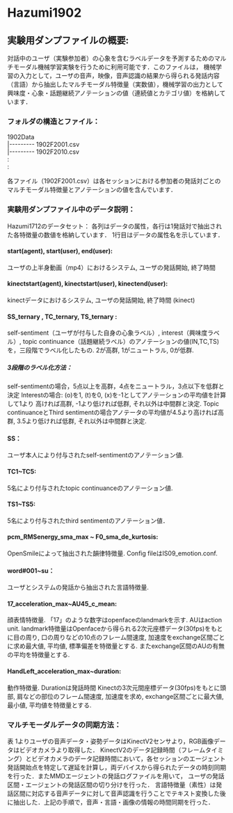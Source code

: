 # Hazumi1902


## 実験用ダンプファイルの概要:
対話中のユーザ（実験参加者）の心象を含むラベルデータを予測するためのマルチモーダル機械学習実験を行うために利用可能です．このファイルは， 機械学習の入力として，ユーザの音声，映像，音声認識の結果から得られる発話内容（言語）から抽出したマルチモーダル特徴量（実数値），機械学習の出力として興味度・心象・話題継続アノテーションの値（連続値とカテゴリ値）を格納しています．


### フォルダの構造とファイル：
1902Data  
|---------	1902F2001.csv  
|---------	1902F2010.csv  
:  
:  

各ファイル（1902F2001.csv）は各セッションにおける参加者の発話対ごとの
マルチモーダル特徴量とアノテーションの値を含んでいます．


### 実験用ダンプファイル中のデータ説明：
Hazumi1712のデータセット：
各列はデータの属性，各行は1発話対で抽出された各特徴量の数値を格納しています．
1行目はデータの属性名を示しています．


#### start(agent), start(user), end(user):
ユーザの上半身動画（mp4）におけるシステム, ユーザの発話開始, 終了時間 

#### kinectstart(agent), kinectstart(user), kinectend(user): 
kinectデータにおけるシステム, ユーザの発話開始, 終了時間 (kinect)

#### SS_ternary , TC_ternary, TS_ternary : 
self-sentiment（ユーザが付与した自身の心象ラベル）, interest（興味度ラベル）, topic continuance（話題継続ラベル）のアノテーションの値(IN,TC,TS)を，三段階でラベル化したもの. 2が高群, 1がニュートラル, 0が低群. 

##### 3段階のラベル化方法：
self-sentimentの場合，5点以上を高群，4点をニュートラル，3点以下を低群と決定
Interestの場合: (o)を1, (t)を0, (x)を-1としてアノテーションの平均値を計算して1より
高ければ高群, -1より低ければ低群, それ以外は中間群と決定. 
Topic continuanceとThird sentimentの場合アノテータの平均値が4.5より高ければ高群, 3.5より低ければ低群, それ以外は中間群と決定. 

#### SS：
ユーザ本人により付与されたself-sentimentのアノテーション値. 

#### TC1~TC5:
5名により付与されたtopic continuanceのアノテーション値.

#### TS1~TS5:
5名により付与されたthird sentimentのアノテーション値．

#### pcm_RMSenergy_sma_max ~ F0_sma_de_kurtosis: 
OpenSmileによって抽出された韻律特徴量. Config fileはIS09_emotion.conf.

#### word#001~su： 
ユーザとシステムの発話から抽出された言語特徴量.

#### 17_acceleration_max~AU45_c_mean: 
顔表情特徴量. 「17」のような数字はopenfaceのlandmarkを示す. AUはaction unit.
landmark特徴量はOpenfaceから得られる2次元座標データ(30fps)をもとに目の周り, 口の周りなどの10点のフレーム間速度, 加速度をexchange区間ごとに求め最大値, 平均値, 標準偏差を特徴量とする. またexchange区間のAUの有無の平均を特徴量とする. 

#### HandLeft_acceleration_max~duration: 
動作特徴量. Durationは発話時間
Kinectの3次元間座標データ(30fps)をもとに頭部, 肩などの部位のフレーム間速度, 加速度を求め, exchange区間ごとに最大値, 最小値, 平均値を特徴量とする. 


### マルチモーダルデータの同期方法：
表 1よりユーザの音声データ・姿勢データはKinectV2センサより，RGB画像データはビデオカメラより取得した．
KinectV2のデータ記録時間（フレームタイミング）とビデオカメラのデータ記録時間において，各セッションのエージェント発話開始点を特定して遅延を計算し，両デバイスから得られたデータの時刻同期を行った．またMMDエージェントの発話ログファイルを用いて，
ユーザの発話区間・エージェントの発話区間の切り分けを行った．
言語特徴量（素性）は発話区間に対応する音声データに対して音声認識を行うことでテキスト変換した後に抽出した．上記の手順で，音声・言語・画像の情報の時間同期を行った．

